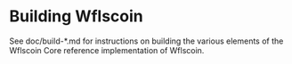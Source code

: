 Building Wflscoin
================

See doc/build-*.md for instructions on building the various
elements of the Wflscoin Core reference implementation of Wflscoin.
